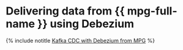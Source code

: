 # Delivering data from {{ mpg-full-name }} using Debezium

{% include notitle [Kafka CDC with Debezium from MPG](../../../_tutorials/dataplatform/debezium-mpg.md) %}
